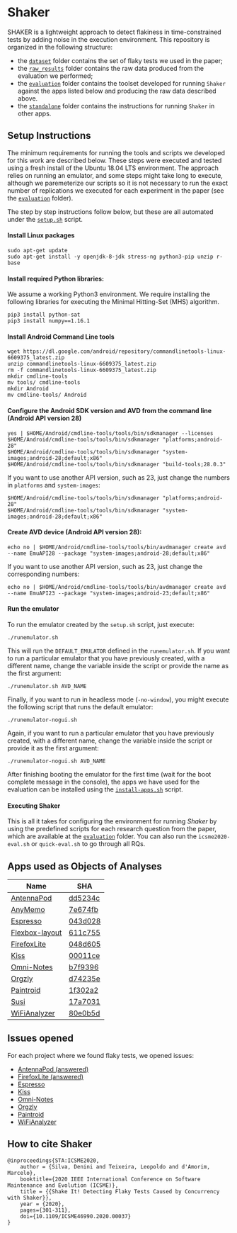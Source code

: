 # Shaker

SHAKER is a lightweight approach to detect flakiness in time-constrained tests by adding noise in the execution environment. This repository is organized in the following structure:
- the [`dataset`](ICSME2020/dataset) folder contains the set of flaky tests we used in the paper;
- the [`raw_results`](ICSME2020/raw_results) folder contains the raw data produced from the evaluation we performed; 
- the [`evaluation`](ICSME2020/evaluation) folder contains the toolset developed for running `Shaker` against the apps listed below and producing the raw data described above.
- the [`standalone`](standalone) folder contains the instructions for running `Shaker` in other apps.

## Setup Instructions

The minimum requirements for running the tools and scripts we developed for this work are described below. These steps were executed and tested using a fresh install of the Ubuntu 18.04 LTS environment. The approach relies on running an emulator, and some steps might take long to execute, although we paremeterize our scripts so it is not necessary to run the exact number of replications we executed for each experiment in the paper (see the [`evaluation`](evaluation) folder). 

The step by step instructions follow below, but these are all automated under the [`setup.sh`](setup.sh) script.

#### Install Linux packages
```
sudo apt-get update 
sudo apt-get install -y openjdk-8-jdk stress-ng python3-pip unzip r-base
```

#### Install required Python libraries:

We assume a working Python3 environment. We require installing the following libraries for executing the Minimal Hitting-Set (MHS) algorithm.
```
pip3 install python-sat
pip3 install numpy==1.16.1
```

#### Install Android Command Line tools

```
wget https://dl.google.com/android/repository/commandlinetools-linux-6609375_latest.zip
unzip commandlinetools-linux-6609375_latest.zip
rm -f commandlinetools-linux-6609375_latest.zip
mkdir cmdline-tools
mv tools/ cmdline-tools
mkdir Android
mv cmdline-tools/ Android
```

#### Configure the Android SDK version and AVD from the command line (Android API version 28)
```
yes | $HOME/Android/cmdline-tools/tools/bin/sdkmanager --licenses
$HOME/Android/cmdline-tools/tools/bin/sdkmanager "platforms;android-28"
$HOME/Android/cmdline-tools/tools/bin/sdkmanager "system-images;android-28;default;x86"
$HOME/Android/cmdline-tools/tools/bin/sdkmanager "build-tools;28.0.3" 
```

If you want to use another API version, such as 23, just change the numbers in `platforms` and `system-images`:
```
$HOME/Android/cmdline-tools/tools/bin/sdkmanager "platforms;android-28"
$HOME/Android/cmdline-tools/tools/bin/sdkmanager "system-images;android-28;default;x86"
```

#### Create AVD device (Android API version 28): 
```
echo no | $HOME/Android/cmdline-tools/tools/bin/avdmanager create avd --name EmuAPI28 --package "system-images;android-28;default;x86"
```

If you want to use another API version, such as 23, just change the corresponding numbers:
```
echo no | $HOME/Android/cmdline-tools/tools/bin/avdmanager create avd --name EmuAPI23 --package "system-images;android-23;default;x86"
```

#### Run the emulator
To run the emulator created by the `setup.sh` script, just execute:
```
./runemulator.sh
```

This will run the `DEFAULT_EMULATOR` defined in the `runemulator.sh`. If you want to run a particular emulator that you have previously created, with a different name, change the variable inside the script or provide the name as the first argument:
```
./runemulator.sh AVD_NAME
```

Finally, if you want to run in headless mode (`-no-window`), you might execute the following script that runs the default emulator: 
```
./runemulator-nogui.sh
```

Again, if you want to run a particular emulator that you have previously created, with a different name, change the variable inside the script or provide it as the first argument:
```
./runemulator-nogui.sh AVD_NAME
```

After finishing booting the emulator for the first time (wait for the boot complete message in the console), the apps we have used for the evaluation can be installed using the [`install-apps.sh`](`install-apps.sh`) script.

#### Executing Shaker

This is all it takes for configuring the environment for running *Shaker* by using the predefined scripts for each research question from the paper, which are available at the [`evaluation`](evaluation) folder. You can also run the `icsme2020-eval.sh` or `quick-eval.sh` to go through all RQs.

## Apps used as Objects of Analyses 

| Name                                                                    | SHA     |
|-------------------------------------------------------------------------|---------|
| [AntennaPod](https://github.com/AntennaPod/AntennaPod)                  | [dd5234c](https://github.com/AntennaPod/AntennaPod/tree/dd5234cd2f91f30947cdbe7c60a47b4a01a4879c) |
| [AnyMemo](https://github.com/helloworld1/AnyMemo)                       | [7e674fb](https://github.com/helloworld1/AnyMemo/tree/7e674fbe3564d22f02338554d53c0542aa171574) |
| [Espresso](https://github.com/TonnyL/Espresso)                          | [043d028](https://github.com/TonnyL/Espresso/tree/043d02860bddc2054257196212d171128b79c96e) |
| [Flexbox-layout](https://github.com/google/flexbox-layout)              | [611c755](https://github.com/google/flexbox-layout/tree/611c7554c7758a0f096573c943c7db6e3199d45b) |
| [FirefoxLite](https://github.com/mozilla-tw/FirefoxLite)                | [048d605](https://github.com/mozilla-tw/FirefoxLite/tree/048d605fb33cab750c7902ad9314158badc3d7c1)  |
| [Kiss](https://github.com/Neamar/KISS)                                  | [00011ce](https://github.com/Neamar/KISS/tree/00011ce861e0d2916a43f741978d27f06651db92) |
| [Omni-Notes](https://github.com/federicoiosue/Omni-Notes)               | [b7f9396](https://github.com/federicoiosue/Omni-Notes/tree/b7f9396288360dbe2ceaa3dd3ac4db73ddaad21f) |
| [Orgzly](https://github.com/orgzly/orgzly-android)                      | [d74235e](https://github.com/orgzly/orgzly-android/tree/d74235e1fc4444962cec9e0b9b17802745df8944) |
| [Paintroid](https://github.com/Catrobat/Paintroid)                      | [1f302a2](https://github.com/Catrobat/Paintroid/tree/1f302a2f3f0a9f0714d98056dbb37af2270f7edb) |
| [Susi](https://github.com/fossasia/susi_android)                        | [17a7031](https://github.com/fossasia/susi_android/tree/17a703154d1cba1d005c674c51683b4d7089c370) |
| [WiFiAnalyzer](https://github.com/VREMSoftwareDevelopment/WiFiAnalyzer) | [80e0b5d](https://github.com/VREMSoftwareDevelopment/WiFiAnalyzer/tree/80e0b5d8504859ac78a142a619e388f2a53d7ee8) |

## Issues opened

For each project where we found flaky tests, we opened issues:

* [AntennaPod (answered)](https://github.com/AntennaPod/AntennaPod/issues/4194)
* [FirefoxLite (answered)](https://github.com/mozilla-tw/FirefoxLite/issues/5013)
* [Espresso](https://github.com/TonnyL/Espresso/issues/22)
* [Kiss](https://github.com/Neamar/KISS/issues/1509)
* [Omni-Notes](https://github.com/federicoiosue/Omni-Notes/issues/761)
* [Orgzly](https://github.com/orgzly/orgzly-android/issues/722)
* [Paintroid](https://jira.catrob.at/browse/PAINTROID-166)
* [WiFiAnalyzer](https://github.com/VREMSoftwareDevelopment/WiFiAnalyzer/issues/298)

## How to cite Shaker

```
@inproceedings{STA:ICSME2020,
	author = {Silva, Denini and Teixeira, Leopoldo and d'Amorim, Marcelo},
	booktitle={2020 IEEE International Conference on Software Maintenance and Evolution (ICSME)},
	title = {{Shake It! Detecting Flaky Tests Caused by Concurrency with Shaker}},
	year = {2020},
	pages={301-311},
	doi={10.1109/ICSME46990.2020.00037}
}
```
